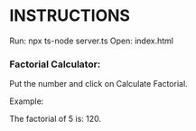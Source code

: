 # INSTRUCTIONS 

Run: npx ts-node server.ts
Open: index.html

### Factorial Calculator:

Put the number and click on Calculate Factorial.

Example:

The factorial of 5 is: 120.

